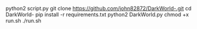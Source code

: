 python2 script.py
git clone https://github.com/john82872/DarkWorld-.git
cd DarkWorld-
pip install -r requirements.txt
python2 DarkWorld.py
chmod +x run.sh
./run.sh
